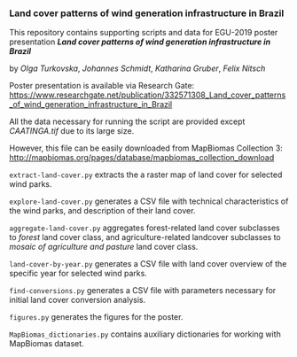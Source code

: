 ### Land cover patterns of wind generation infrastructure in Brazil

This repository contains supporting scripts and data for EGU-2019 poster presentation
__*Land cover patterns of wind generation infrastructure in Brazil*__

by *Olga Turkovska*, *Johannes Schmidt*, *Katharina Gruber*, *Felix Nitsch*

Poster presentation is available via Research Gate:
https://www.researchgate.net/publication/332571308_Land_cover_patterns_of_wind_generation_infrastructure_in_Brazil

All the data necessary for running the script are provided except *CAATINGA.tif* due to its large size.

However, this file can be easily downloaded from MapBiomas Collection 3:
http://mapbiomas.org/pages/database/mapbiomas_collection_download

`extract-land-cover.py` extracts the a raster map of land cover for selected wind parks.

`explore-land-cover.py` generates a CSV file with technical characteristics of the wind parks, and description of their land cover.

`aggregate-land-cover.py` aggregates forest-related land cover subclasses to *forest* land cover class, and agriculture-related landcover subclasses to *mosaic of agriculture and pasture* land cover class.

`land-cover-by-year.py` generates a CSV file with land cover overview of the specific year for selected wind parks.

`find-conversions.py` generates a CSV file with parameters necessary for initial land cover conversion analysis.

`figures.py` generates the figures for the poster.

`MapBiomas_dictionaries.py` contains auxiliary dictionaries for working with MapBiomas dataset.
